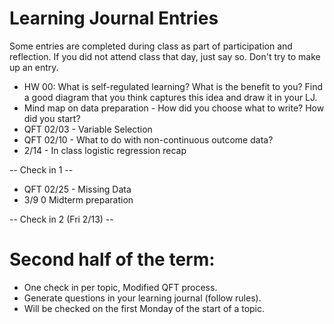 # Learning Journal Entries

Some entries are completed during class as part of participation and reflection. 
If you did not attend class that day, just say so. Don't try to make up an entry. 


* HW 00: What is self-regulated learning? What is the benefit to you? Find a good diagram that you think captures this idea and draw it in your LJ.
* Mind map on data preparation - How did you choose what to write? How did you start? 
* QFT 02/03 - Variable Selection
* QFT 02/10 - What to do with non-continuous outcome data? 
* 2/14 - In class logistic regression recap

-- Check in 1 --


* QFT 02/25 - Missing Data
* 3/9 0 Midterm preparation


-- Check in 2 (Fri 2/13) --

# Second half of the term: 

* One check in per topic, Modified QFT process. 
* Generate questions in your learning journal (follow rules). 
* Will be checked on the first Monday of the start of a topic. 